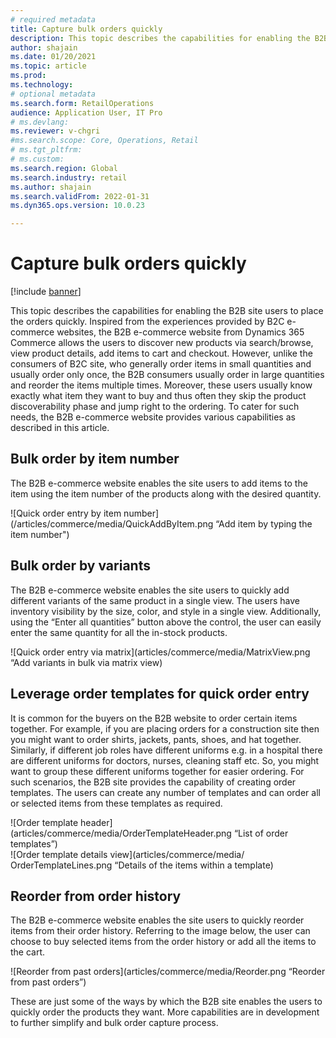 ```yaml
---
# required metadata
title: Capture bulk orders quickly
description: This topic describes the capabilities for enabling the B2B site users to place the orders quickly.
author: shajain
ms.date: 01/20/2021
ms.topic: article
ms.prod: 
ms.technology: 
# optional metadata
ms.search.form: RetailOperations
audience: Application User, IT Pro
# ms.devlang: 
ms.reviewer: v-chgri
#ms.search.scope: Core, Operations, Retail
# ms.tgt_pltfrm: 
# ms.custom: 
ms.search.region: Global
ms.search.industry: retail
ms.author: shajain
ms.search.validFrom: 2022-01-31
ms.dyn365.ops.version: 10.0.23

---
```


# Capture bulk orders quickly

[!include [banner](../../includes/banner.md)]


This topic describes the capabilities for enabling the B2B site users to place the orders quickly.
Inspired from the experiences provided by B2C e-commerce websites, the B2B e-commerce website from Dynamics 365 Commerce allows the users to discover new products via search/browse, view product details, add items to cart and checkout. However, unlike the consumers of B2C site, who generally order items in small quantities and usually order only once, the B2B consumers usually order in large quantities and reorder the items multiple times. Moreover, these users usually know exactly what item they want to buy and thus often they skip the product discoverability phase and jump right to the ordering. To cater for such needs, the B2B e-commerce website provides various capabilities as described in this article.

## Bulk order by item number
The B2B e-commerce website enables the site users to add items to the item using the item number of the products along with the desired quantity.

![Quick order entry by item number](/articles/commerce/media/QuickAddByItem.png “Add item by typing the item number")


## Bulk order by variants
The B2B e-commerce website enables the site users to quickly add different variants of the same product in a single view. The users have inventory visibility by the size, color, and style in a single view. Additionally, using the “Enter all quantities” button above the control, the user can easily enter the same quantity for all the in-stock products.

![Quick order entry via matrix](articles/commerce/media/MatrixView.png “Add variants in bulk via matrix view)  

## Leverage order templates for quick order entry
It is common for the buyers on the B2B website to order certain items together. For example, if you are placing orders for a construction site then you might want to order shirts, jackets, pants, shoes, and hat together. Similarly, if different job roles have different uniforms e.g. in a hospital there are different uniforms for doctors, nurses, cleaning staff etc. So, you might want to group these different uniforms together for easier ordering. For such scenarios, the B2B site provides the capability of creating order templates. The users can create any number of templates and can order all or selected items from these templates as required. 

![Order template header](articles/commerce/media/OrderTemplateHeader.png “List of order templates”)  
![Order template details view](articles/commerce/media/ OrderTemplateLines.png “Details of the items within a template)  

## Reorder from order history

The B2B e-commerce website enables the site users to quickly reorder items from their order history. Referring to the image below, the user can choose to buy selected items from the order history or add all the items to the cart.

![Reorder from past orders](articles/commerce/media/Reorder.png “Reorder from past orders”) 

These are just some of the ways by which the B2B site enables the users to quickly order the products they want. More capabilities are in development to further simplify and bulk order capture process. 



